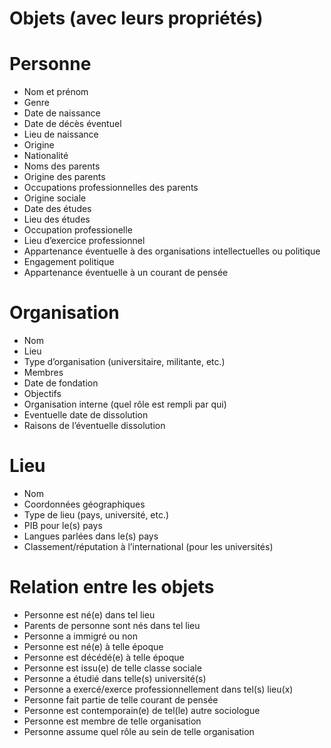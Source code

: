 # Objets (avec leurs propriétés)

# Personne
- Nom et prénom
- Genre
- Date de naissance
- Date de décès éventuel
- Lieu de naissance
- Origine
- Nationalité
- Noms des parents
- Origine des parents
- Occupations professionnelles des parents
- Origine sociale
- Date des études
- Lieu des études
- Occupation professionelle
- Lieu d’exercice professionnel
- Appartenance éventuelle à des organisations intellectuelles ou politique
- Engagement politique
- Appartenance éventuelle à un courant de pensée

# Organisation
- Nom
- Lieu
- Type d’organisation (universitaire, militante, etc.)
- Membres
- Date de fondation
- Objectifs
- Organisation interne (quel rôle est rempli par qui)
- Eventuelle date de dissolution 
- Raisons de l’éventuelle dissolution

# Lieu
- Nom
- Coordonnées géographiques
- Type de lieu (pays, université, etc.)
- PIB pour le(s) pays
- Langues parlées dans le(s) pays
- Classement/réputation à l’international (pour les universités)

# Relation entre les objets
- Personne est né(e) dans tel lieu
- Parents de personne sont nés dans tel lieu
- Personne a immigré ou non
- Personne est né(e) à telle époque
- Personne est décédé(e) à telle époque
- Personne est issu(e) de telle classe sociale
- Personne a étudié dans telle(s) université(s)
- Personne a exercé/exerce professionnellement dans tel(s) lieu(x)
- Personne fait partie de telle courant de pensée
- Personne est contemporain(e) de tel(le) autre sociologue
- Personne est membre de telle organisation
- Personne assume quel rôle au sein de telle organisation
